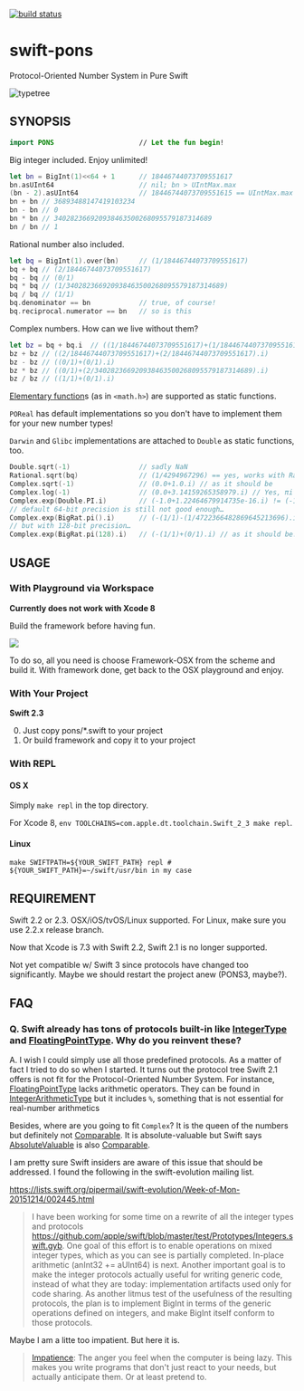 [![build status](https://secure.travis-ci.org/dankogai/swift-pons.png)](http://travis-ci.org/dankogai/swift-pons)

# swift-pons
Protocol-Oriented Number System in Pure Swift

![typetree](./graph/typetree.png)

## SYNOPSIS

````swift
import PONS                     // Let the fun begin!
````

Big integer included.  Enjoy unlimited!

````swift
let bn = BigInt(1)<<64 + 1      // 18446744073709551617
bn.asUInt64                     // nil; bn > UIntMax.max
(bn - 2).asUInt64               // 18446744073709551615 == UIntMax.max
bn + bn // 36893488147419103234
bn - bn // 0
bn * bn // 340282366920938463500268095579187314689
bn / bn // 1
````

Rational number also included.
 
````swift
let bq = BigInt(1).over(bn)     // (1/18446744073709551617)
bq + bq // (2/18446744073709551617)
bq - bq // (0/1)
bq * bq // (1/340282366920938463500268095579187314689)
bq / bq // (1/1)
bq.denominator == bn            // true, of course!
bq.reciprocal.numerator == bn   // so is this
````

Complex numbers.  How can we live without them?

````swift
let bz = bq + bq.i  // ((1/18446744073709551617)+(1/18446744073709551617).i)
bz + bz // ((2/18446744073709551617)+(2/18446744073709551617).i)
bz - bz // ((0/1)+(0/1).i)
bz * bz // ((0/1)+(2/340282366920938463500268095579187314689).i)
bz / bz // ((1/1)+(0/1).i)
````

[Elementary function]s (as in `<math.h>`) are supported as static functions. 

`POReal` has default implementations so you don't have to implement them for your new number types!

`Darwin` and `Glibc` implementations are attached to `Double` as static functions, too.

[Elementary function]: https://en.wikipedia.org/wiki/Elementary_function

````swift
Double.sqrt(-1)                 // sadly NaN
Rational.sqrt(bq)               // (1/4294967296) == yes, works with Rational, too!
Complex.sqrt(-1)                // (0.0+1.0.i) // as it should be
Complex.log(-1)                 // (0.0+3.14159265358979.i) // Yes, πi
Complex.exp(Double.PI.i)        // (-1.0+1.22464679914735e-16.i) != (-1.0+0.0.i) // :(
// default 64-bit precision is still not good enough…
Complex.exp(BigRat.pi().i)      // (-(1/1)-(1/4722366482869645213696).i)
// but with 128-bit precision…
Complex.exp(BigRat.pi(128).i)   // (-(1/1)+(0/1).i) // as it should be!
````

## USAGE

### With Playground via Workspace

**Currently does not work with Xcode 8**

Build the framework before having fun.

![](screenshots/select-scheme.png)

To do so, all you need is choose Framework-OSX from the scheme and build it.  With framework done, 
get back to the OSX playground and enjoy.

### With Your Project

**Swift 2.3**

0. Just copy pons/*.swift to your project
1. Or build framework and copy it to your project

### With REPL

#### OS X

Simply `make repl` in the top directory.

For Xcode 8, `env TOOLCHAINS=com.apple.dt.toolchain.Swift_2_3 make repl`.

#### Linux

````
make SWIFTPATH=${YOUR_SWIFT_PATH} repl # ${YOUR_SWIFT_PATH}=~/swift/usr/bin in my case
````

## REQUIREMENT

Swift 2.2 or 2.3.  OSX/iOS/tvOS/Linux supported.  For Linux, make sure you use 2.2.x release branch.

Now that Xcode is 7.3 with Swift 2.2, Swift 2.1 is no longer supported.

Not yet compatible w/ Swift 3 since protocols have changed too
significantly.  Maybe we should restart the project anew (PONS3,
maybe?).

## FAQ

### Q. Swift already has tons of protocols built-in like [IntegerType] and [FloatingPointType].  Why do you reinvent these?

[IntegerType]: http://swiftdoc.org/v2.1/protocol/IntegerType/
[FloatingPointType]: http://swiftdoc.org/v2.1/protocol/FloatingPointType/
[IntegerArithmeticType]: http://swiftdoc.org/v2.1/protocol/IntegerArithmeticType/
[Comparable]: http://swiftdoc.org/v2.1/protocol/Comparable/
[AbsoluteValuable]: http://swiftdoc.org/v2.1/protocol/AbsoluteValuable/

A.  I wish I could simply use all those predefined protocols.  As a matter of fact I tried to do so when I started.  It turns out the protocol tree Swift 2.1 offers is not fit for the Protocol-Oriented Number System.  For instance, [FloatingPointType] lacks arithmetic operators.  They can be found in [IntegerArithmeticType] but it includes `%`, something that is not essential for real-number arithmetics

Besides, where are you going to fit `Complex`?  It is the queen of the numbers but definitely not [Comparable].  It is absolute-valuable but Swift says [AbsoluteValuable] is also [Comparable].

I am pretty sure Swift insiders are aware of this issue that should be addressed.  I found the following in the swift-evolution mailing list.

<https://lists.swift.org/pipermail/swift-evolution/Week-of-Mon-20151214/002445.html>
>  I have been working for some time on a rewrite of all the integer types and protocols <https://github.com/apple/swift/blob/master/test/Prototypes/Integers.swift.gyb>.  One goal of this effort is to enable operations on mixed integer types, which as you can see is partially completed.  In-place arithmetic (anInt32 += aUInt64) is next.  Another important goal is to make the integer protocols actually useful for writing generic code, instead of what they are today: implementation artifacts used only for code sharing.  As another litmus test of the usefulness of the resulting protocols, the plan is to implement BigInt in terms of the generic operations defined on integers, and make BigInt itself conform to those protocols. 

Maybe I am a litte too impatient.  But here it is.

> [Impatience]:  The anger you feel when the computer is being lazy. This makes you write programs that don't just react to your needs, but actually anticipate them. Or at least pretend to.

[Impatience]: http://threevirtues.com
